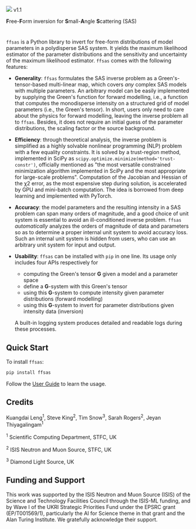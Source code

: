 <img src="https://render.githubusercontent.com/render/math?math={\color{BurntOrange}\Huge\textbf{F}}\!{\color{RedOrange}\Huge\textbf{F}}{\color{BrickRed}\Huge\mathbf{S\!A\!S}}">   v1.1

**F**ree-**F**orm inversion for **S**mall-**A**ngle **S**cattering (SAS)

#

`ffsas` is a Python library to invert for free-form distributions of model 
parameters in a polydisperse SAS system. It yields the maximum likelihood 
estimator of the parameter distributions and the sensitivity and uncertainty 
of the maximum likelihood estimator. 
`ffsas` comes with the following features:


* **Generality**: `ffsas` formulates the SAS inverse problem as a 
Green's-tensor-based multi-linear map, which covers *any* complex SAS models with 
multiple parameters. An arbitrary model can be easily implemented by 
supplying the Green's function for forward modelling, i.e., a function 
that computes the monodisperse intensity on a structured grid of model parameters 
(i.e., the Green's tensor). In short, users only need to care about the 
physics for forward modelling, leaving the inverse problem all to `ffsas`.
Besides, it does not require an initial guess of the parameter
distributions, the scaling factor or the source background. 

* **Efficiency**: through theoretical analysis, the inverse problem is 
simplified as a highly solvable nonlinear programming (NLP) problem 
with a few equality constraints. It is solved by a trust-region method, 
implemented in SciPy as `scipy.optimize.minimize(method='trust-constr')`, 
officially mentioned as "the most versatile constrained minimization algorithm 
implemented in SciPy and the most appropriate for large-scale problems". 
Computation of the Jacobian and Hessian of the χ2 error, as the most expensive 
step during solution, is accelerated by GPU and mini-batch computation. 
The idea is borrowed from deep learning and implemented with PyTorch. 

* **Accuracy**: the model parameters and the resulting intensity in a SAS problem 
can span many orders of magnitude, and a good choice of unit system is essential 
to avoid an ill-conditioned inverse problem. `ffsas` *automatically* analyzes 
the orders of magnitude of data and parameters so as to determine a proper internal 
unit system to avoid accuracy loss. Such an internal unit system is hidden 
from users, who can use an arbitrary unit system for input and output.

* **Usability**: `ffsas` can be installed with `pip` in one line. Its usage only 
includes four APIs respectively for 
    - computing the Green's tensor **G** given a model and a parameter space
    - define a **G**-system with this Green's tensor
    - using this **G**-system to compute intensity given parameter 
    distributions (forward modelling)
    - using this **G**-system to invert for parameter distributions given 
    intensity data (inversion)
    
    A built-in logging system produces detailed and readable logs during these processes. 



## Quick Start

To install `ffsas`:

```bash
pip install ffsas
```

Follow the [User Guide](https://github.com/stfc-sciml/ffsas/blob/main/doc/USER-GUIDE.md) to learn the usage.


## Credits
Kuangdai Leng<sup>1</sup>, Steve King<sup>2</sup>, Tim Snow<sup>3</sup>, Sarah Rogers<sup>2</sup>, 
Jeyan Thiyagalingam<sup>1</sup>

<sup>1</sup> Scientific Computing Department, STFC, UK

<sup>2</sup> ISIS Neutron and Muon Source, STFC, UK

<sup>3</sup> Diamond Light Source, UK

## Funding and Support 
This work was supported by the ISIS Neutron and Muon Source (ISIS) of the Science and Technology Facilities Council through the ISIS-ML funding, and by Wave I of the UKRI Strategic Priorities Fund under the EPSRC grant (EP/T001569/1), particularly the AI for Science theme in that grant and the Alan Turing Institute. We gratefully acknowledge their support.
